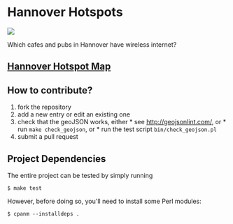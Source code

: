 # Hannover Hotspots

<a href="https://travis-ci.org/paultcochrane/HannoverHotspots">
<img src="https://travis-ci.org/paultcochrane/HannoverHotspots.svg?branch=master">
</a>

Which cafes and pubs in Hannover have wireless internet?

## [Hannover Hotspot Map](https://github.com/paultcochrane/HannoverHotspots/blob/master/hannover_hotspots.json)

## How to contribute?

  1. fork the repository
  2. add a new entry or edit an existing one
  3. check that the geoJSON works, either
    * see http://geojsonlint.com/, or
    * run `make check_geojson`, or
    * run the test script `bin/check_geojson.pl`
  4. submit a pull request

## Project Dependencies

The entire project can be tested by simply running

    $ make test

However, before doing so, you'll need to install some Perl modules:

    $ cpanm --installdeps .
